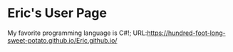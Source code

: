 # Eric's User Page
My favorite programming language is C#!;
URL:https://hundred-foot-long-sweet-potato.github.io/Eric.github.io/
